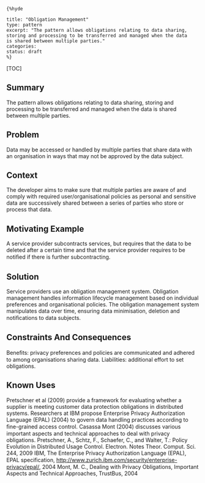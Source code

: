     {%hyde

    title: "Obligation Management"
    type: pattern
    excerpt: "The pattern allows obligations relating to data sharing,
    storing and processing to be transferred and managed when the data
    is shared between multiple parties."
    categories: 
    status: draft
    %}

[TOC]


## Summary

The pattern allows obligations relating to data sharing, storing and
processing to be transferred and managed when the data is shared
between multiple parties.
## Problem

Data may be accessed or handled by multiple parties that share data
with an organisation in ways that may not be approved by the data
subject.
## Context

The developer aims to make sure that multiple parties are aware of and
comply with required user/organisational policies as personal and
sensitive data are successively shared between a series of parties who
store or process that data.
## Motivating Example

A service provider subcontracts services, but requires that the data
to be deleted after a certain time and that the service provider
requires to be notiﬁed if there is further subcontracting.
## Solution

Service providers use an obligation management system. Obligation
management handles information lifecycle management based on
individual preferences and organisational policies. The obligation
management system manipulates data over time, ensuring data
minimisation, deletion and notiﬁcations to data subjects.
## Constraints And Consequences

Beneﬁts: privacy preferences and policies are communicated and adhered
to among organisations sharing data. Liabilities: additional effort to
set obligations.
## Known Uses

Pretschner et al (2009) provide a framework for evaluating whether a
supplier is meeting customer data protection obligations in
distributed systems. Researchers at IBM propose Enterprise Privacy
Authorization Language (EPAL) (2004) to govern data handling practices
according to ﬁne-grained access control. Casassa Mont (2004) discusses
various important aspects and technical approaches to deal with
privacy obligations. Pretschner, A., Schtz, F., Schaefer, C., and
Walter, T.: Policy Evolution in Distributed Usage Control. Electron.
Notes Theor. Comput. Sci. 244, 2009 IBM, The Enterprise Privacy
Authorization Language (EPAL), EPAL speciﬁcation,
http://www.zurich.ibm.com/security/enterprise-privacy/epal/, 2004
Mont, M. C., Dealing with Privacy Obligations, Important Aspects and
Technical Approaches, TrustBus, 2004

